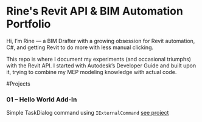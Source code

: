 # Rine's Revit API & BIM Automation Portfolio

Hi, I’m Rine — a BIM Drafter with a growing obsession for Revit automation, C#, and getting Revit to do more with less manual clicking.

This repo is where I document my experiments (and occasional triumphs) with the Revit API. I started with Autodesk’s Developer Guide and built upon it, trying to combine my MEP modeling knowledge with actual code.

#Projects
### 01 – Hello World Add-In
Simple TaskDialog command using `IExternalCommand`
[see project](HelloWorld)
